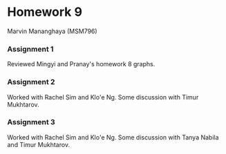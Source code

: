# Homework 9
Marvin Mananghaya (MSM796)
### Assignment 1
Reviewed Mingyi and Pranay's homework 8 graphs. 
### Assignment 2
Worked with Rachel Sim and Klo'e Ng. Some discussion with Timur Mukhtarov.
### Assignment 3
Worked with Rachel Sim and Klo'e Ng. Some discussion with Tanya Nabila and Timur Mukhtarov.
